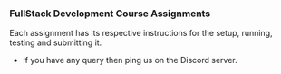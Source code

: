 ### FullStack Development Course Assignments
Each assignment has its respective instructions for the setup, running, testing and submitting it.

- If you have any query then ping us on the Discord server.
